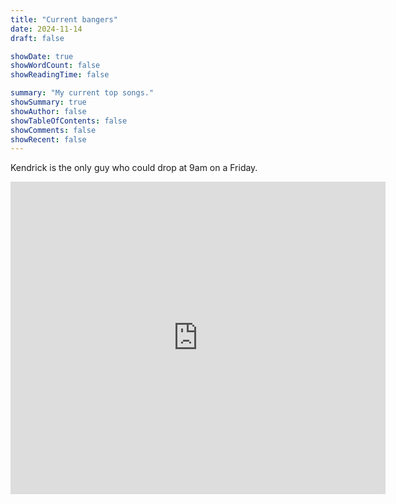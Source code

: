 ```yaml
---
title: "Current bangers"
date: 2024-11-14
draft: false

showDate: true
showWordCount: false
showReadingTime: false

summary: "My current top songs."
showSummary: true
showAuthor: false
showTableOfContents: false
showComments: false
showRecent: false
---
```

Kendrick is the only guy who could drop at 9am on a Friday.

<iframe allow="autoplay *; encrypted-media *;" frameborder="0" height="500" width="600" overflow="hidden" background="transparent" sandbox="allow-forms allow-popups allow-same-origin allow-scripts allow-storage-access-by-user-activation allow-top-navigation-by-user-activation" src="https://embed.music.apple.com/ca/playlist/current-bangers/pl.u-xlyNEdNCkAAeKJ5"></iframe>
